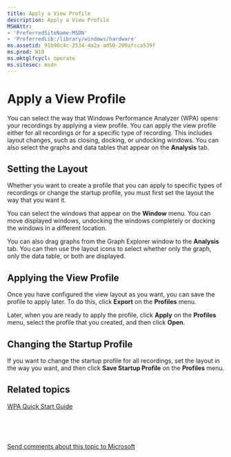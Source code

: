 ```yaml
---
title: Apply a View Profile
description: Apply a View Profile
MSHAttr:
- 'PreferredSiteName:MSDN'
- 'PreferredLib:/library/windows/hardware'
ms.assetid: 91b90c4c-2534-4a2a-ad50-209afcca539f
ms.prod: W10
ms.mktglfcycl: operate
ms.sitesec: msdn
---
```


# Apply a View Profile


You can select the way that Windows Performance Analyzer (WPA) opens your recordings by applying a view profile. You can apply the view profile either for all recordings or for a specific type of recording. This includes layout changes, such as closing, docking, or undocking windows. You can also select the graphs and data tables that appear on the **Analysis** tab.

## Setting the Layout


Whether you want to create a profile that you can apply to specific types of recordings or change the startup profile, you must first set the layout the way that you want it.

You can select the windows that appear on the **Window** menu. You can move displayed windows, undocking the windows completely or docking the windows in a different location.

You can also drag graphs from the Graph Explorer window to the **Analysis** tab. You can then use the layout icons to select whether only the graph, only the data table, or both are displayed.

## Applying the View Profile


Once you have configured the view layout as you want, you can save the profile to apply later. To do this, click **Export** on the **Profiles** menu.

Later, when you are ready to apply the profile, click **Apply** on the **Profiles** menu, select the profile that you created, and then click **Open**.

## Changing the Startup Profile


If you want to change the startup profile for all recordings, set the layout in the way you want, and then click **Save Startup Profile** on the **Profiles** menu.

## Related topics


[WPA Quick Start Guide](wpa-quick-start-guide.md)

 

 

[Send comments about this topic to Microsoft](mailto:wsddocfb@microsoft.com?subject=Documentation%20feedback%20%5Bp_wpt\hw_design%5D:%20Apply%20a%20View%20Profile%20%20RELEASE:%20%285/3/2016%29&body=%0A%0APRIVACY%20STATEMENT%0A%0AWe%20use%20your%20feedback%20to%20improve%20the%20documentation.%20We%20don't%20use%20your%20email%20address%20for%20any%20other%20purpose,%20and%20we'll%20remove%20your%20email%20address%20from%20our%20system%20after%20the%20issue%20that%20you're%20reporting%20is%20fixed.%20While%20we're%20working%20to%20fix%20this%20issue,%20we%20might%20send%20you%20an%20email%20message%20to%20ask%20for%20more%20info.%20Later,%20we%20might%20also%20send%20you%20an%20email%20message%20to%20let%20you%20know%20that%20we've%20addressed%20your%20feedback.%0A%0AFor%20more%20info%20about%20Microsoft's%20privacy%20policy,%20see%20http://privacy.microsoft.com/default.aspx. "Send comments about this topic to Microsoft")





